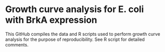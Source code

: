 # Growth curve analysis for E. coli with BrkA expression

This GitHub compiles the data and R scripts used to perform growth curve analysis for the purpose of reproducibility. See R script for detailed comments.

